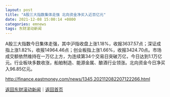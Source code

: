 ```yaml
---
layout: post
title: "A股三大指数集体走强 北向资金净买入近百亿元"
date: 2021-12-08 15:00:14 +0800
categories: emnews
tags: 东财滚动新闻
---
```


A股三大指数今日集体走强，其中沪指收盘上涨1.18%，收报3637.57点；深证成指上涨1.82%，收报14964.46点；创业板指上涨1.66%，收报3424.70点。市场成交额依然维持在一万亿上方，为连续第34个交易日突破万亿，今日达到1.1万亿元。行业板块多数收涨，船舶制造、能源金属、酿酒行业领涨。北向资金今日净买入96.85亿元。

<http://finance.eastmoney.com/news/1345,202112082207122266.html>

[返回东财滚动新闻](//finews.withounder.com/emnews/)｜[返回首页](//finews.withounder.com/)